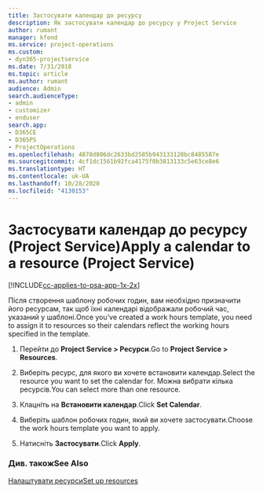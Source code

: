 ```yaml
---
title: Застосувати календар до ресурсу
description: Як застосувати календар до ресурсу у Project Service
author: rumant
manager: kfend
ms.service: project-operations
ms.custom:
- dyn365-projectservice
ms.date: 7/31/2018
ms.topic: article
ms.author: rumant
audience: Admin
search.audienceType:
- admin
- customizer
- enduser
search.app:
- D365CE
- D365PS
- ProjectOperations
ms.openlocfilehash: 4878d806dc2633bd2585b943133128bc8485587e
ms.sourcegitcommit: 4cf1dc1561b92fca4175f0b3813133c5e63ce8e6
ms.translationtype: HT
ms.contentlocale: uk-UA
ms.lasthandoff: 10/28/2020
ms.locfileid: "4130153"
---
```

# <a name="apply-a-calendar-to-a-resource-project-service"></a><span data-ttu-id="c3916-103">Застосувати календар до ресурсу (Project Service)</span><span class="sxs-lookup"><span data-stu-id="c3916-103">Apply a calendar to a resource (Project Service)</span></span>

[!INCLUDE[cc-applies-to-psa-app-1x-2x](../includes/cc-applies-to-psa-app-1x-2x.md)]

<span data-ttu-id="c3916-104">Після створення шаблону робочих годин, вам необхідно призначити його ресурсам, так щоб їхні календарі відображали робочий час, указаний у шаблоні.</span><span class="sxs-lookup"><span data-stu-id="c3916-104">Once you’ve created a work hours template, you need to assign it to resources so their calendars reflect the working hours specified in the template.</span></span>  
  
1.  <span data-ttu-id="c3916-105">Перейти до **Project Service > Ресурси**.</span><span class="sxs-lookup"><span data-stu-id="c3916-105">Go to **Project Service > Resources**.</span></span>  
  
2.  <span data-ttu-id="c3916-106">Виберіть ресурс, для якого ви хочете встановити календар.</span><span class="sxs-lookup"><span data-stu-id="c3916-106">Select the resource you want to set the calendar for.</span></span> <span data-ttu-id="c3916-107">Можна вибрати кілька ресурсів.</span><span class="sxs-lookup"><span data-stu-id="c3916-107">You can select more than one resource.</span></span>  
  
3.  <span data-ttu-id="c3916-108">Клацніть на **Встановити календар**.</span><span class="sxs-lookup"><span data-stu-id="c3916-108">Click **Set Calendar**.</span></span>  
  
4.  <span data-ttu-id="c3916-109">Виберіть шаблон робочих годин, який ви хочете застосувати.</span><span class="sxs-lookup"><span data-stu-id="c3916-109">Choose the work hours template you want to apply.</span></span>  
  
5.  <span data-ttu-id="c3916-110">Натисніть **Застосувати**.</span><span class="sxs-lookup"><span data-stu-id="c3916-110">Click **Apply**.</span></span>  
  
### <a name="see-also"></a><span data-ttu-id="c3916-111">Див. також</span><span class="sxs-lookup"><span data-stu-id="c3916-111">See Also</span></span>  
 [<span data-ttu-id="c3916-112">Налаштувати ресурси</span><span class="sxs-lookup"><span data-stu-id="c3916-112">Set up resources</span></span>](../psa/set-up-resources.md)

